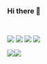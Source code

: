 ### Hi there 👾

<!--
**z1zonemoi/z1zonemoi** is a ✨ _special_ ✨ repository because its `README.md` (this file) appears on your GitHub profile.

Here are some ideas to get you started:

- 🔭 I’m currently working on ...
- 🌱 I’m currently learning ...
- 👯 I’m looking to collaborate on ...
- 🤔 I’m looking for help with ...
- 💬 Ask me about ...
- 📫 How to reach me: ...
- 😄 Pronouns: ...
- ⚡ Fun fact: ...
-->

<!-- [![Hits](https://hits.seeyoufarm.com/api/count/incr/badge.svg?url=https%3A%2F%2Fgithub.com%2Fz1zonemoi&count_bg=%234B4B4B&title_bg=%23212121&icon=github.svg&icon_color=%23E7E7E7&title=hits&edge_flat=false)](https://hits.seeyoufarm.com) -->
<!--
[![Solved.ac
프로필](http://mazassumnida.wtf/api/v2/generate_badge?boj=zizonemoi)](https://solved.ac/zizonemoi)

<img src="http://mazandi.herokuapp.com/api?handle=zizonemoi&theme=warm"/>
-->
<!-- ![Anurag's GitHub stats](https://github-readme-stats.vercel.app/api?username=z1zonemoi&show_icons=true&theme=graywhite)

[![Top Langs](https://github-readme-stats.vercel.app/api/top-langs/?username=z1zonemoi&layout=compact)](https://github.com/anuraghazra/github-readme-stats)
 -->
<br/>

<img src="https://img.shields.io/badge/React-222222?style=flat-square&logo=React&logoColor=61DAFB"/> <img src="https://img.shields.io/badge/JavaScript-222222?style=flat-square&logo=JavaScript&logoColor=F7DF1E"/> <img src="https://img.shields.io/badge/HTML5-222222?style=flat-square&logo=HTML5&logoColor=E34F26"/> <img src="https://img.shields.io/badge/CSS3-222222?style=flat-square&logo=CSS3&logoColor=1572B6"/> 
<!-- <img src="https://img.shields.io/badge/StyledComponents-222222?style=flat-square&logo=styled-components&logoColor=DB7093"/>  -->

<img src="https://img.shields.io/badge/Notion-222222?style=flat-square&logo=Notion&logoColor=f9f9f9"/><img src="https://img.shields.io/badge/Git-222222?style=flat-square&logo=Git&logoColor=F05032"/>




